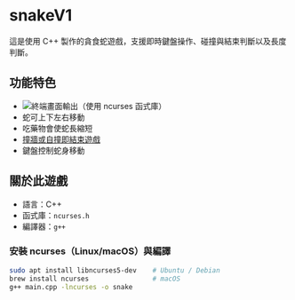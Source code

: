 # snakeV1

這是使用 C++ 製作的貪食蛇遊戲，支援即時鍵盤操作、碰撞與結束判斷以及長度判斷。

## 功能特色

- ![終端畫面輸出（使用 `ncurses` 函式庫）](./初始化面.png)
- 蛇可上下左右移動
- 吃藥物會使蛇長縮短
- [撞牆或自撞即結束遊戲](./結果顯示.png)
- 鍵盤控制蛇身移動

## 關於此遊戲

- 語言：C++
- 函式庫：`ncurses.h`
- 編譯器：`g++`
### 安裝 ncurses（Linux/macOS）與編譯

```bash
sudo apt install libncurses5-dev    # Ubuntu / Debian
brew install ncurses                # macOS
g++ main.cpp -lncurses -o snake


